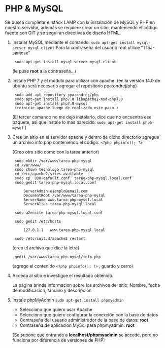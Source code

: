 # PHP & MySQL

Se busca completar el stack LAMP con la instalación de MySQL y PHP en nuestro servidor, además se requiere crear un sitio, manteniendo el código fuente con GIT y se seguiran directivas de diseño HTML.

1. Instalar MySQL mediante el comando:
  `sudo apt-get install mysql-server mysql-client` Para la contraseña del usuario root utilice “T15J-sanjose”

		sudo apt-get install mysql-server mysql-client
	
	(le puse **root** a la contraseña...)

2. Instale PHP 7 y el módulo para utilizar con apache. (en la versión 14.0 de ubuntu será necesario agregar el repositorio  ppa:ondrej/php)

		sudo add-apt-repository ppa:ondrej/php
		sudo apt-get install php7.0 libapache2-mod-php7.0
		sudo apt-get install php7.0-mysql
		(reinicie apache luego de realizado este paso.)

	(El tercer comando no me dejó instalarlo, dice que no encuentra ese paquete, asi que instale lo mas parecido: `sudo apt-get install php5-mysql`  )

3. Cree un sitio en el servidor apache y dentro de dicho directorio agregue un archivo info.php conteniendo el código:
  `<?php phpinfo(); ?>`

	(Creo otro sitio como con la tarea anterior)

		sudo mkdir /var/www/tarea-php-mysql
		cd /var/www/
		sudo chown tecnologo tarea-php-mysql
		cd /etc/apache2/sites-available
		sudo cp  000-default.conf  tarea-php-mysql.local.conf
		sudo gedit tarea-php-mysql.local.conf
		
			ServerAdmin ejemplo@email.com
			DocumentRoot /var/www/tarea-php-mysql
			ServerName www.tarea-php-mysql.local
			ServerAlias tarea-php-mysql.local
		
		sudo a2ensite tarea-php-mysql.local.conf
		
		sudo gedit /etc/hosts
		
			127.0.1.1	www.tarea-php-mysql.local
		
		sudo /etc/init.d/apache2 restart 
	
	(creo el archivo que dice la letra)
	
		gedit /var/www/tarea-php-mysql/info.php
	
	(agrego el contenido `<?php phpinfo(); ?>`  , guardo y cerro)

4. Acceda al sitio e investigue el resultado obtenido.

	La página brinda informacion sobre los archivos del sitio: Nombre, fecha de modificacion, tamaño y descripción

5. Instale phpMyAdmin
  `sudo apt-get install phpmyadmin`

	- Selecciono que quiero usar Apache
	- Selecciono que quiero configurar la conexción con la base de datos
	- Contraseña del usuario administrador de la base de datos: **root**
	- Contraseña de aplicacion MySql para phpmyadmin: **root**
	
	(Se supone que entrando a **localhost/phpmyadmin** se accede, pero no funciona por diferencia de versiones de PHP)

